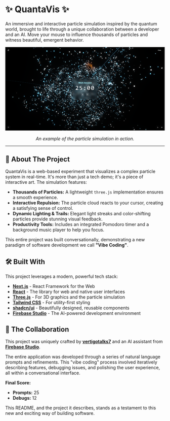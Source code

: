 # ✨ QuantaVis ✨

An immersive and interactive particle simulation inspired by the quantum world, brought to life through a unique collaboration between a developer and an AI. Move your mouse to influence thousands of particles and witness beautiful, emergent behavior.

![QuantaVis Simulation](../public/Screenshot.png)
*<p align="center">An example of the particle simulation in action.</p>*

---

## 🚀 About The Project

QuantaVis is a web-based experiment that visualizes a complex particle system in real-time. It's more than just a tech demo; it's a piece of interactive art. The simulation features:

*   **Thousands of Particles:** A lightweight `three.js` implementation ensures a smooth experience.
*   **Interactive Repulsion:** The particle cloud reacts to your cursor, creating a satisfying sense of control.
*   **Dynamic Lighting & Trails:** Elegant light streaks and color-shifting particles provide stunning visual feedback.
*   **Productivity Tools:** Includes an integrated Pomodoro timer and a background music player to help you focus.

This entire project was built conversationally, demonstrating a new paradigm of software development we call **"Vibe Coding"**.

## 🛠️ Built With

This project leverages a modern, powerful tech stack:

*   **[Next.js](https://nextjs.org/)** - React Framework for the Web
*   **[React](https://react.dev/)** - The library for web and native user interfaces
*   **[Three.js](https://threejs.org/)** - For 3D graphics and the particle simulation
*   **[Tailwind CSS](https://tailwindcss.com/)** - For utility-first styling
*   **[shadcn/ui](https://ui.shadcn.com/)** - Beautifully designed, reusable components
*   **[Firebase Studio](https://firebase.google.com/studio)** - The AI-powered development environment

## 🤝 The Collaboration

This project was uniquely crafted by **[vertigotalks7](https://github.com/vertigotalks7)** and an AI assistant from **[Firebase Studio](https://firebase.google.com/studio)**.

The entire application was developed through a series of natural language prompts and refinements. This "vibe coding" process involved iteratively describing features, debugging issues, and polishing the user experience, all within a conversational interface.

**Final Score:**
*   **Prompts:** 25
*   **Debugs:** 12

This README, and the project it describes, stands as a testament to this new and exciting way of building software.
